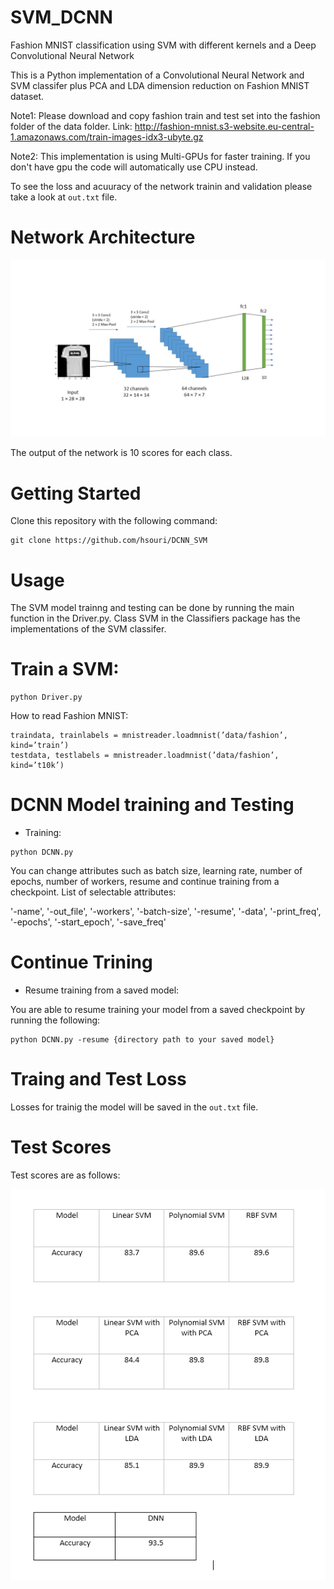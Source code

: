 # SVM_DCNN
Fashion MNIST classification using SVM with different kernels and a Deep Convolutional Neural Network

This is a Python implementation of a Convolutional Neural Network and SVM classifer plus PCA and LDA dimension reduction on Fashion MNIST dataset.


Note1: Please download and copy fashion train and test set into the fashion folder of the data folder. Link: http://fashion-mnist.s3-website.eu-central-1.amazonaws.com/train-images-idx3-ubyte.gz

Note2: This implementation is using Multi-GPUs for faster training. If you don't have gpu the code will automatically use CPU instead.

To see the loss and acuuracy of the network trainin and validation please take a look at `out.txt` file.


# Network Architecture
![Repo List](screenshots/Slide2.JPG)

The output of the network is 10 scores for each class.



# Getting Started
Clone this repository with the following command:

```shell
git clone https://github.com/hsouri/DCNN_SVM
```

# Usage

The SVM model trainng and testing can be done by running the main function in the Driver.py. Class SVM in the Classifiers package has the implementations of the SVM classifer.


# Train a SVM:

```shell
python Driver.py

```

How to read Fashion MNIST: 

```shell
traindata, trainlabels = mnistreader.loadmnist(’data/fashion’, kind=’train’)
testdata, testlabels = mnistreader.loadmnist(’data/fashion’, kind=’t10k’)
```

# DCNN Model training and Testing

- Training:

```shell
python DCNN.py
```

You can change attributes such as batch size, learning rate, number of epochs, number of workers, resume
and continue training from a checkpoint. List of selectable attributes:

'-name', '-out_file', '-workers', '-batch-size', '-resume', '-data', '-print_freq', '-epochs', '-start_epoch', '-save_freq'


# Continue Trining

- Resume training from a saved model:

You are able to resume training your model from a saved checkpoint by running the following:

```shell
python DCNN.py -resume {directory path to your saved model}
```


# Traing and Test Loss
Losses for trainig the model will be saved in the `out.txt` file.

# Test Scores

Test scores are as follows:

![validation scores](screenshots/scores.PNG)
